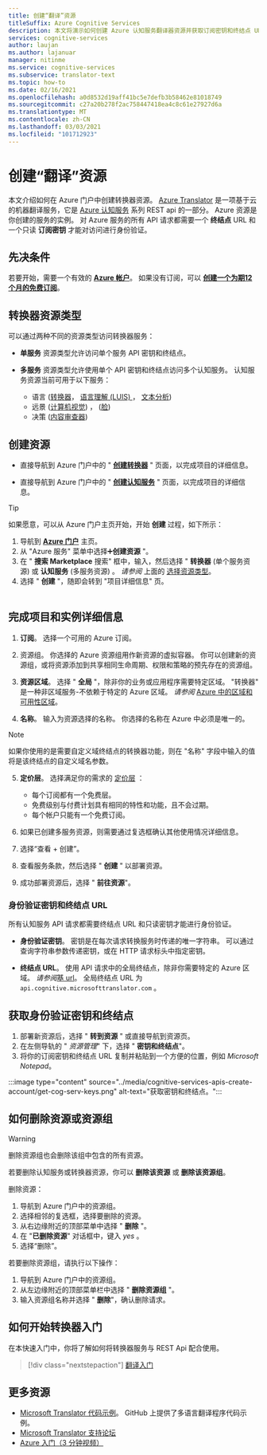 ```yaml
---
title: 创建“翻译”资源
titleSuffix: Azure Cognitive Services
description: 本文将演示如何创建 Azure 认知服务翻译器资源并获取订阅密钥和终结点 URL。
services: cognitive-services
author: laujan
ms.author: lajanuar
manager: nitinme
ms.service: cognitive-services
ms.subservice: translator-text
ms.topic: how-to
ms.date: 02/16/2021
ms.openlocfilehash: a0d8532d19aff41bc5e7defb3b58462e81018749
ms.sourcegitcommit: c27a20b278f2ac758447418ea4c8c61e27927d6a
ms.translationtype: MT
ms.contentlocale: zh-CN
ms.lasthandoff: 03/03/2021
ms.locfileid: "101712923"
---
```

# <a name="create-a-translator-resource"></a>创建“翻译”资源

本文介绍如何在 Azure 门户中创建转换器资源。 [Azure Translator](translator-info-overview.md) 是一项基于云的机器翻译服务，它是 [Azure 认知服务](../what-are-cognitive-services.md) 系列 REST api 的一部分。 Azure 资源是你创建的服务的实例。 对 Azure 服务的所有 API 请求都需要一个 **终结点** URL 和一个只读 **订阅密钥** 才能对访问进行身份验证。

## <a name="prerequisites"></a>先决条件

若要开始，需要一个有效的 [**Azure 帐户**](https://azure.microsoft.com/free/cognitive-services/)。  如果没有订阅，可以 [**创建一个为期12个月的免费订阅**](https://azure.microsoft.com/free/)。

## <a name="translator-resource-types"></a>转换器资源类型

可以通过两种不同的资源类型访问转换器服务：

* **单服务** 资源类型允许访问单个服务 API 密钥和终结点。  

* **多服务** 资源类型允许使用单个 API 密钥和终结点访问多个认知服务。 认知服务资源当前可用于以下服务：
  * 语言 ([转换器](../translator/translator-info-overview.md)， [语言理解 (LUIS) ](../luis/what-is-luis.md)， [文本分析](../text-analytics/overview.md))   
  * 远景 ([计算机视觉](../computer-vision/overview.md)) ， ([脸](../face/overview.md))   
  * 决策 ([内容审查器](../content-moderator/overview.md))   

## <a name="create-your-resource"></a>创建资源

* 直接导航到 Azure 门户中的 " [**创建转换器**](https://ms.portal.azure.com/#create/Microsoft.CognitiveServicesTextTranslation) " 页面，以完成项目的详细信息。

* 直接导航到 Azure 门户中的 " [**创建认知服务**](https://ms.portal.azure.com/#create/Microsoft.CognitiveServicesAllInOne) " 页面，以完成项目的详细信息。

>[!TIP]
>如果愿意，可以从 Azure 门户主页开始，开始 **创建** 过程，如下所示：
>
> 1. 导航到 [**Azure 门户**](https://ms.portal.azure.com/#home) 主页。
> 1. 从 "Azure 服务" 菜单中选择➕**创建资源**  "。
>1. 在 " **搜索 Marketplace** 搜索" 框中，输入，然后选择 " **转换器** (单个服务资源) 或 **认知服务** (多服务资源) 。  *请参阅* 上面的 [选择资源类型](#create-your-resource)。
> 1. 选择 " **创建** "，随即会转到 "项目详细信息" 页。
><br/><br/>

## <a name="complete-your-project-and-instance-details"></a>完成项目和实例详细信息

1. **订阅**。 选择一个可用的 Azure 订阅。

1. 资源组。 你选择的 Azure 资源组用作新资源的虚拟容器。 你可以创建新的资源组，或将资源添加到共享相同生命周期、权限和策略的预先存在的资源组。

1. **资源区域**。 选择 " **全局** "，除非你的业务或应用程序需要特定区域。 "转换器" 是一种非区域服务-不依赖于特定的 Azure 区域。 *请参阅* [Azure 中的区域和可用性区域](../../availability-zones/az-overview.md)。

1. **名称**。 输入为资源选择的名称。 你选择的名称在 Azure 中必须是唯一的。

> [!NOTE]
> 如果你使用的是需要自定义域终结点的转换器功能，则在 "名称" 字段中输入的值将是该终结点的自定义域名参数。

5. **定价层**。 选择满足你的需求的 [定价层](https://azure.microsoft.com/pricing/details/cognitive-services/translator) ：

   * 每个订阅都有一个免费层。
   * 免费级别与付费计划具有相同的特性和功能，且不会过期。
   * 每个帐户只能有一个免费订阅。</li></ul>

1. 如果已创建多服务资源，则需要通过复选框确认其他使用情况详细信息。

1. 选择“查看 + 创建”。

1. 查看服务条款，然后选择 " **创建** " 以部署资源。

1. 成功部署资源后，选择 " **前往资源**"。

### <a name="authentication-keys-and-endpoint-url"></a>身份验证密钥和终结点 URL

所有认知服务 API 请求都需要终结点 URL 和只读密钥才能进行身份验证。

* **身份验证密钥**。 密钥是在每次请求转换服务时传递的唯一字符串。 可以通过查询字符串参数传递密钥，或在 HTTP 请求标头中指定密钥。

* **终结点 URL**。 使用 API 请求中的全局终结点，除非你需要特定的 Azure 区域。 *请参阅*[基 url](reference/v3-0-reference.md#base-urls)。 全局终结点 URL 为 `api.cognitive.microsofttranslator.com` 。

## <a name="get-your-authentication-keys-and-endpoint"></a>获取身份验证密钥和终结点

1. 部署新资源后，选择 " **转到资源** " 或直接导航到资源页。
1. 在左侧导轨的 " *资源管理*" 下，选择 " **密钥和终结点**"。
1. 将你的订阅密钥和终结点 URL 复制并粘贴到一个方便的位置，例如 *Microsoft Notepad*。

:::image type="content" source="../media/cognitive-services-apis-create-account/get-cog-serv-keys.png" alt-text="获取密钥和终结点。":::

## <a name="how-to-delete-a--resource-or-resource-group"></a>如何删除资源或资源组

> [!Warning]
> 删除资源组也会删除该组中包含的所有资源。

若要删除认知服务或转换器资源，你可以 **删除该资源** 或 **删除该资源组**。

删除资源：

1. 导航到 Azure 门户中的资源组。
1. 选择相邻的复选框，选择要删除的资源。
1. 从右边缘附近的顶部菜单中选择 " **删除** "。
1. 在 "**已删除资源**" 对话框中，键入 *yes* 。
1. 选择“删除”。 

若要删除资源组，请执行以下操作：

1. 导航到 Azure 门户中的资源组。
1. 从左边缘附近的顶部菜单栏中选择 " **删除资源组** "。
1. 输入资源组名称并选择 " **删除**"，确认删除请求。

## <a name="how-to-get-started-with-translator"></a>如何开始转换器入门

在本快速入门中，你将了解如何将转换器服务与 REST Api 配合使用。

> [!div class="nextstepaction"]
> [翻译入门](quickstart-translator.md)

## <a name="more-resources"></a>更多资源

* [Microsoft Translator 代码示例](https://github.com/MicrosoftTranslator)。  GitHub 上提供了多语言翻译程序代码示例。
* [Microsoft Translator 支持论坛](https://www.aka.ms/TranslatorForum)
* [Azure 入门（3 分钟视频）](https://azure.microsoft.com/get-started/?b=16.24)